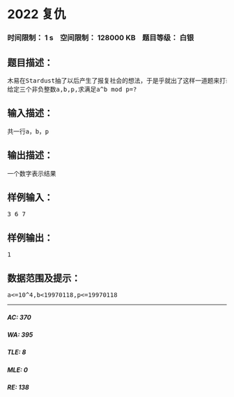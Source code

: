 # 2022 复仇   
### 时间限制： 1 s&nbsp;&nbsp;&nbsp;&nbsp;空间限制： 128000 KB&nbsp;&nbsp;&nbsp;&nbsp;题目等级： 白银  
## 题目描述：  

<pre>
木易在Stardust抽了以后产生了报复社会的想法，于是乎就出了这样一道题来打击大家
给定三个非负整数a,b,p,求满足a^b mod p=?
</pre>
  
  
## 输入描述：  

<pre>
共一行a，b，p
</pre>
  
  
## 输出描述：  

<pre>
一个数字表示结果
</pre>
  
  
## 样例输入：  

<pre>
3 6 7
</pre>
  
  
## 样例输出：  

<pre>
1
</pre>
  
  
## 数据范围及提示：  

<pre>
a<=10^4,b<19970118,p<=19970118
</pre>
  
  
***  

##### AC: 370  
##### WA: 395  
##### TLE: 8  
##### MLE: 0  
##### RE: 138  
